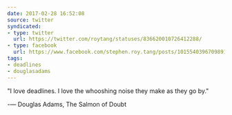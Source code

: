 ```yaml
---
date: 2017-02-28 16:52:08
source: twitter
syndicated:
- type: twitter
  url: https://twitter.com/roytang/statuses/836620010726412288/
- type: facebook
  url: https://www.facebook.com/stephen.roy.tang/posts/10155403967098912
tags:
- deadlines
- douglasadams
---
```


"I love deadlines. I love the whooshing noise they make as they go by."

-― Douglas Adams, The Salmon of Doubt